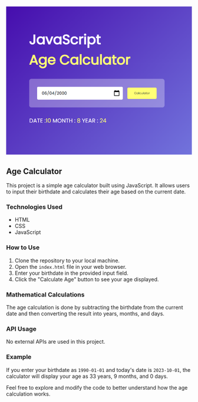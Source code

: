 ![alt text](image.png)
## Age Calculator

This project is a simple age calculator built using JavaScript. It allows users to input their birthdate and calculates their age based on the current date.

### Technologies Used

- HTML
- CSS
- JavaScript

### How to Use

1. Clone the repository to your local machine.
2. Open the `index.html` file in your web browser.
3. Enter your birthdate in the provided input field.
4. Click the "Calculate Age" button to see your age displayed.

### Mathematical Calculations

The age calculation is done by subtracting the birthdate from the current date and then converting the result into years, months, and days.

### API Usage

No external APIs are used in this project.

### Example

If you enter your birthdate as `1990-01-01` and today's date is `2023-10-01`, the calculator will display your age as 33 years, 9 months, and 0 days.

Feel free to explore and modify the code to better understand how the age calculation works.